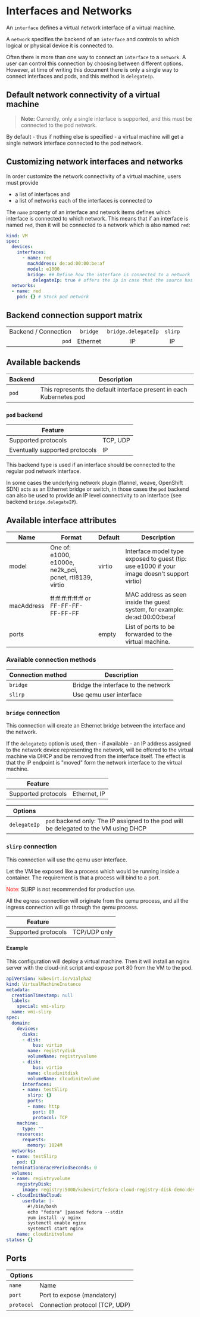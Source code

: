 # Interfaces and Networks

An `interface` defines a virtual network interface of a virtual machine.

A `network` specifies the backend of an `interface` and controls to which logical or physical device it is connected to.

Often there is more than one way to connect an `interface` to a `network`. A user can control this connection by choosing between different options.
However, at time of writing this document there is only a single way to connect interfaces and pods, and this method is `delegateIp`.

## Default network connectivity of a virtual machine

> **Note:** Currently, only a single interface is supported, and this must be connected to the pod network.

By default - thus if nothing else is specified - a virtual machine will get a single network interface connected to the pod network.

## Customizing network interfaces and networks

In order customize the network connectivity of a virtual machine, users must provide

- a list of interfaces and
- a list of networks each of the interfaces is connected to

The `name` property of an interface and network items defines which interface is connected to which network.
This means that if an interface is named `red`, then it will be connected to a network which is also named `red`:

```yaml
kind: VM
spec:
  devices:
    interfaces:
      - name: red
        macAddress: de:ad:00:00:be:af
        model: e1000
        bridge: ## Define how the interface is connected to a network
          delegateIp: true # offers the ip in case that the source has an ip
  networks:
  - name: red
    pod: {} # Stock pod network
```

## Backend connection support matrix

|||||
|--:|:--:|:--:|:--:|
| Backend / Connection | `bridge` | `bridge.delegateIp` | `slirp`
|`pod` | Ethernet | IP | IP |

## Available backends

| Backend | Description |
|--|--|
| `pod` | This represents the default interface present in each Kubernetes pod |

### `pod` backend

|Feature||
|--|--|
| Supported protocols | TCP, UDP |
| Eventually supported protocols | IP |

This backend type is used if an interface should be connected to the regular pod network interface.

In some cases the underlying network plugin (flannel, weave, OpenShift SDN) acts as an Ethernet bridge or switch, in those cases the `pod` backend can also be used to provide an IP level connectivity to an interface (see backend `bridge.delegateIP`).

## Available interface attributes

|Name|Format|Default|Description|
|--|--|--|--|
|model|One of: e1000, e1000e, ne2k_pci, pcnet, rtl8139, virtio|virtio|Interface model type exposed to guest (tip: use e1000 if your image doesn't support virtio)|
|macAddress|ff:ff:ff:ff:ff:ff or FF-FF-FF-FF-FF-FF||MAC address as seen inside the guest system, for example: de:ad:00:00:be:af|
| ports ||empty| List of ports to be forwarded to the virtual machine. |
### Available connection methods

| Connection method | Description |
|--|--|
| `bridge` | Bridge the interface to the network |
| `slirp` | Use qemu user interface |

### `bridge` connection

This connection will create an Ethernet bridge between the interface and the network.

If the `delegateIp` option is used, then - if available - an IP address assigned to the network device representing the network, will be offered to the virtual machine via DHCP and be removed from the interface itself. The effect is that the IP endpoint is "moved" form the network interface to the virtual machine.

|Feature||
|--|--|
| Supported protocols | Ethernet, IP |

|Options||
|--|--|
| `delegateIp` | `pod` backend only: The IP assigned to the pod will be delegated to the VM using DHCP |

### `slirp` connection

This connection will use the qemu user interface.

Let the VM be exposed like a process which would be running inside a container. The requirement is that a process will bind to a port.

 <span style="color:red">Note:</span> SLIRP is not recommended for production use.

All the egress connection will originate from the qemu process, and all the ingress connection will go through the qemu process.

|Feature||
|--|--|
| Supported protocols | TCP/UDP only |

#### Example

This configuration will deploy a virtual machine. Then it will install an nginx server with the cloud-init script and expose port 80 from the VM to the pod.

```yaml
apiVersion: kubevirt.io/v1alpha2
kind: VirtualMachineInstance
metadata:
  creationTimestamp: null
  labels:
    special: vmi-slirp
  name: vmi-slirp
spec:
  domain:
    devices:
      disks:
      - disk:
          bus: virtio
        name: registrydisk
        volumeName: registryvolume
      - disk:
          bus: virtio
        name: cloudinitdisk
        volumeName: cloudinitvolume
      interfaces:
      - name: testSlirp
        slirp: {}
        ports:
        - name: http
          port: 80
          protocol: TCP
    machine:
      type: ""
    resources:
      requests:
        memory: 1024M
  networks:
  - name: testSlirp
    pod: {}
  terminationGracePeriodSeconds: 0
  volumes:
  - name: registryvolume
    registryDisk:
      image: registry:5000/kubevirt/fedora-cloud-registry-disk-demo:devel
  - cloudInitNoCloud:
      userData: |-
        #!/bin/bash
        echo "fedora" |passwd fedora --stdin
        yum install -y nginx
        systemctl enable nginx
        systemctl start nginx
    name: cloudinitvolume
status: {}
```

## Ports

| Options ||
|--|--|
| `name` | Name |
| `port` | Port to expose (mandatory)|
| `protocol` | Connection protocol (TCP, UDP)|